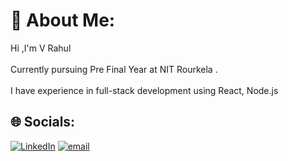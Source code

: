 # 💫 About Me:
Hi ,I'm V Rahul<br> <br>Currently pursuing Pre Final Year at  NIT Rourkela .<br><br>I have experience in full-stack development using React, Node.js


## 🌐 Socials:
[![LinkedIn](https://img.shields.io/badge/LinkedIn-%230077B5.svg?logo=linkedin&logoColor=white)](https://www.linkedin.com/in/vankanavath-rahul-320773290/)
[![email](https://img.shields.io/badge/Email-D14836?logo=gmail&logoColor=white)](mailto:vankunavathrahul221@gmail.com) 

